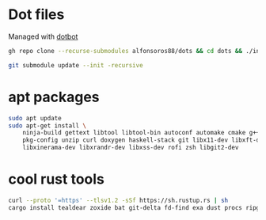 # Dot files

Managed with [dotbot](https://github.com/anishathalye/dotbot)

```sh
gh repo clone --recurse-submodules alfonsoros88/dots && cd dots && ./install
```

```sh
git submodule update --init -recursive
```

# apt packages

```sh
sudo apt update
sudo apt-get install \
    ninja-build gettext libtool libtool-bin autoconf automake cmake g++ \
    pkg-config unzip curl doxygen haskell-stack git libx11-dev libxft-dev \
    libxinerama-dev libxrandr-dev libxss-dev rofi zsh libgit2-dev
```

# cool rust tools

```sh
curl --proto '=https' --tlsv1.2 -sSf https://sh.rustup.rs | sh
cargo install tealdear zoxide bat git-delta fd-find exa dust procs ripgrep ytop sd
```

